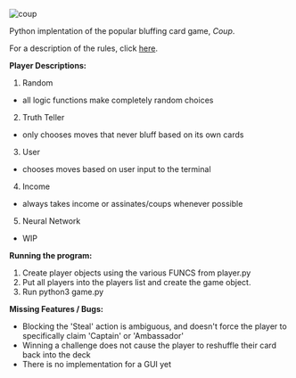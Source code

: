 ![coup](https://github.com/riensou/coup/assets/90002238/014734d5-452b-4fe3-bbe6-badca2f2d625)

Python implentation of the popular bluffing card game, _Coup_.

For a description of the rules, click [here](https://www.ultraboardgames.com/coup/game-rules.php).


**Player Descriptions:**
1. Random
- all logic functions make completely random choices

2. Truth Teller
- only chooses moves that never bluff based on its own cards

3. User
- chooses moves based on user input to the terminal

4. Income
- always takes income or assinates/coups whenever possible

5. Neural Network
- WIP


**Running the program:**
1. Create player objects using the various FUNCS from player.py
2. Put all players into the players list and create the game object.
3. Run python3 game.py


**Missing Features / Bugs:**
* Blocking the 'Steal' action is ambiguous, and doesn't force the player to specifically claim 'Captain' or 'Ambassador'
* Winning a challenge does not cause the player to reshuffle their card back into the deck
* There is no implementation for a GUI yet
